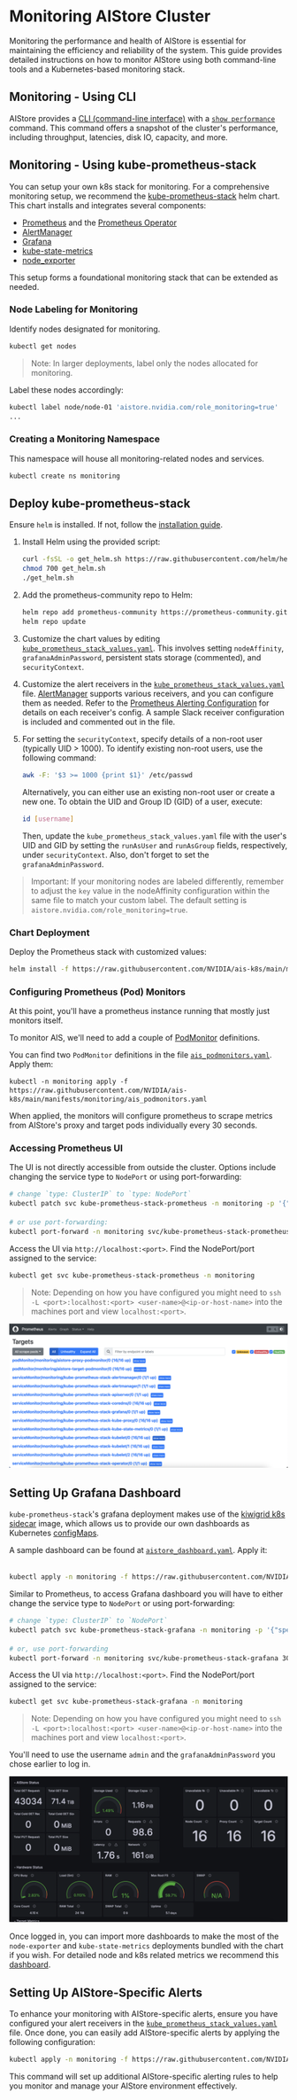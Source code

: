 # Monitoring AIStore Cluster

Monitoring the performance and health of AIStore is essential for maintaining the efficiency and reliability of the system. This guide provides detailed instructions on how to monitor AIStore using both command-line tools and a Kubernetes-based monitoring stack.

## Monitoring - Using CLI

AIStore provides a [CLI (command-line interface)](https://github.com/NVIDIA/aistore/blob/main/docs/cli.md) with a [`show performance`](https://github.com/NVIDIA/aistore/blob/main/docs/cli/show.md#ais-show-performance) command. This command offers a snapshot of the cluster's performance, including throughput, latencies, disk IO, capacity, and more.

## Monitoring - Using kube-prometheus-stack
You can setup your own k8s stack for monitoring. For a comprehensive monitoring setup, we recommend the [kube-prometheus-stack](https://github.com/prometheus-community/helm-charts/tree/main/charts/kube-prometheus-stack) helm chart. This chart installs and integrates several components:

   - [Prometheus](https://prometheus.io/) and the [Prometheus Operator](https://github.com/prometheus-operator/prometheus-operator)
   - [AlertManager](https://prometheus.io/docs/alerting/latest/alertmanager/)
   - [Grafana](https://grafana.com/)
   - [kube-state-metrics](https://github.com/kubernetes/kube-state-metrics)
   - [node_exporter](https://github.com/prometheus/node_exporter)

This setup forms a foundational monitoring stack that can be extended as needed.


### Node Labeling for Monitoring
   Identify nodes designated for monitoring.
   
   ```bash
   kubectl get nodes
   ```
   > Note: In larger deployments, label only the nodes allocated for monitoring.

   Label these nodes accordingly:
   ```bash
   kubectl label node/node-01 'aistore.nvidia.com/role_monitoring=true'
   ...
   ```

### Creating a Monitoring Namespace
This namespace will house all monitoring-related nodes and services.
```bash
kubectl create ns monitoring
```

## Deploy kube-prometheus-stack
Ensure `helm` is installed. If not, follow the [installation guide](https://helm.sh/docs/intro/install/).

1. Install Helm using the provided script:
   ```bash
   curl -fsSL -o get_helm.sh https://raw.githubusercontent.com/helm/helm/main/scripts/get-helm-3
   chmod 700 get_helm.sh
   ./get_helm.sh
   ```

2. Add the prometheus-community repo to Helm:
   ```bash
   helm repo add prometheus-community https://prometheus-community.github.io/helm-charts
   helm repo update
   ```

3. Customize the chart values by editing [`kube_prometheus_stack_values.yaml`](../manifests/monitoring/kube_prometheus_stack_values.yaml). This involves setting `nodeAffinity`, `grafanaAdminPassword`, persistent stats storage (commented), and `securityContext`.

4. Customize the alert receivers in the [`kube_prometheus_stack_values.yaml`](../manifests/monitoring/kube_prometheus_stack_values.yaml) file. [AlertManager](https://prometheus.io/docs/alerting/latest/alertmanager/) supports various receivers, and you can configure them as needed. Refer to the [Prometheus Alerting Configuration](https://prometheus.io/docs/alerting/latest/configuration/#general-receiver-related-settings) for details on each receiver's config. A sample Slack receiver configuration is included and commented out in the file.

5. For setting the `securityContext`, specify details of a non-root user (typically UID > 1000). To identify existing non-root users, use the following command:
   ```bash
   awk -F: '$3 >= 1000 {print $1}' /etc/passwd
   ```
   Alternatively, you can either use an existing non-root user or create a new one. To obtain the UID and Group ID (GID) of a user, execute:
   ```bash
   id [username]
   ```
   Then, update the `kube_prometheus_stack_values.yaml` file with the user's UID and GID by setting the `runAsUser` and `runAsGroup` fields, respectively, under `securityContext`. Also, don't forget to set the `grafanaAdminPassword`.

> Important: If your monitoring nodes are labeled differently, remember to adjust the `key` value in the nodeAffinity configuration within the same file to match your custom label. The default setting is `aistore.nvidia.com/role_monitoring=true`.

### Chart Deployment
Deploy the Prometheus stack with customized values:
```bash
helm install -f https://raw.githubusercontent.com/NVIDIA/ais-k8s/main/manifests/monitoring/kube_prometheus_stack_values.yaml kube-prometheus-stack prometheus-community/kube-prometheus-stack --namespace monitoring
```

### Configuring Prometheus (Pod) Monitors
At this point, you'll have a prometheus instance running that mostly just monitors itself.

To monitor AIS, we'll need to add a couple of [PodMonitor](https://github.com/prometheus-operator/prometheus-operator/blob/main/Documentation/api.md#monitoring.coreos.com/v1.PodMonitor) definitions.

You can find two `PodMonitor` definitions in the file [`ais_podmonitors.yaml`](../manifests/monitoring/ais_podmonitors.yaml). Apply them:

```
kubectl -n monitoring apply -f https://raw.githubusercontent.com/NVIDIA/ais-k8s/main/manifests/monitoring/ais_podmonitors.yaml
```

When applied, the monitors will configure prometheus to scrape metrics from AIStore's proxy and target pods individually every 30 seconds.

### Accessing Prometheus UI
The UI is not directly accessible from outside the cluster. Options include changing the service type to `NodePort` or using port-forwarding:
```bash
# change `type: ClusterIP` to `type: NodePort`
kubectl patch svc kube-prometheus-stack-prometheus -n monitoring -p '{"spec": {"type": "NodePort"}}'

# or use port-forwarding:
kubectl port-forward -n monitoring svc/kube-prometheus-stack-prometheus 9090
```
Access the UI via `http://localhost:<port>`. Find the NodePort/port assigned to the service:
```bash
kubectl get svc kube-prometheus-stack-prometheus -n monitoring
```
> Note: Depending on how you have configured you might need to `ssh -L <port>:localhost:<port> <user-name>@<ip-or-host-name>` into the machines port and view `localhost:<port>`.

![Prometheus UI](images/prometheus.png)

## Setting Up Grafana Dashboard
`kube-prometheus-stack`'s grafana deployment makes use of the [kiwigrid k8s sidecar](https://github.com/kiwigrid/k8s-sidecar) image, which allows us to provide our own dashboards as Kubernetes [configMaps](https://kubernetes.io/docs/concepts/configuration/configmap/).

A sample dashboard can be found at [`aistore_dashboard.yaml`](../manifests/monitoring/aistore_dashboard.yaml). Apply it:

```bash

kubectl apply -n monitoring -f https://raw.githubusercontent.com/NVIDIA/ais-k8s/main/manifests/monitoring/aistore_dashboard.yaml
```

Similar to Prometheus, to access Grafana dashboard you will have to either change the service type to `NodePort` or using port-forwarding:
   ```bash
   # change `type: ClusterIP` to `NodePort`
   kubectl patch svc kube-prometheus-stack-grafana -n monitoring -p '{"spec": {"type": "NodePort"}}'

   # or, use port-forwarding
   kubectl port-forward -n monitoring svc/kube-prometheus-stack-grafana 3000:80
   ```
Access the UI via `http://localhost:<port>`. Find the NodePort/port assigned to the service:
```bash
kubectl get svc kube-prometheus-stack-grafana -n monitoring
```
> Note: Depending on how you have configured you might need to `ssh -L <port>:localhost:<port> <user-name>@<ip-or-host-name>` into the machines port and view `localhost:<port>`.

You'll need to use the username `admin` and the `grafanaAdminPassword` you chose earlier to log in.

![Grafana Dashboard](images/grafana.png)

Once logged in, you can import more dashboards to make the most of the `node-exporter` and `kube-state-metrics` deployments bundled with the chart if you wish. For detailed node and k8s related metrics we recommend this [dashboard](https://grafana.com/grafana/dashboards/1860-node-exporter-full/).

## Setting Up AIStore-Specific Alerts

To enhance your monitoring with AIStore-specific alerts, ensure you have configured your alert receivers in the [`kube_prometheus_stack_values.yaml`](../manifests/monitoring/kube_prometheus_stack_values.yaml) file. Once done, you can easily add AIStore-specific alerts by applying the following configuration:

```bash
kubectl apply -n monitoring -f https://raw.githubusercontent.com/NVIDIA/ais-k8s/main/manifests/monitoring/kube_prometheus_stack_aistore_rules.yaml
```

This command will set up additional AIStore-specific alerting rules to help you monitor and manage your AIStore environment effectively.